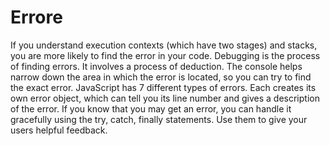 # Errore
If you understand execution contexts (which have two stages) and stacks, you are more likely to find the error in your code. 
Debugging is the process of finding errors. It involves a process of deduction. 
The console helps narrow down the area in which the error is located, so you can try to find the exact error. 
JavaScript has 7 different types of errors. Each creates its own error object, which can tell you its line number and gives a description of the error. 
If you know that you may get an error, you can handle it gracefully using the try, catch, finally statements. Use them to give your users helpful feedback.
